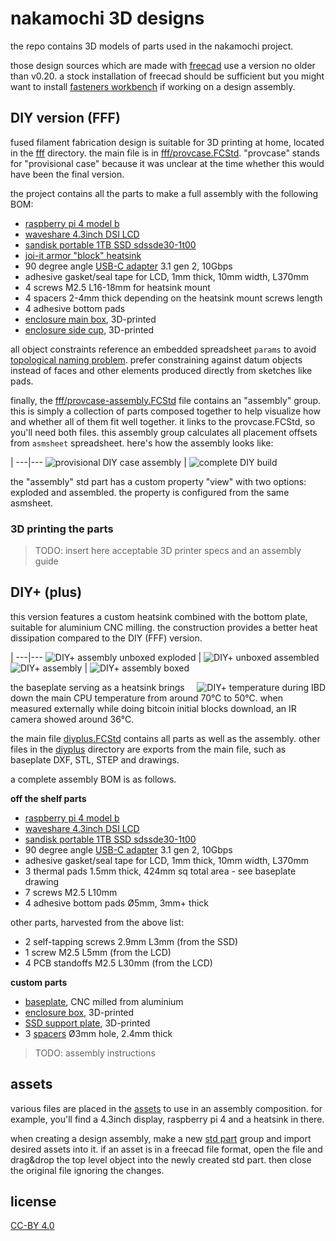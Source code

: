 # nakamochi 3D designs

the repo contains 3D models of parts used in the nakamochi project.

those design sources which are made with [freecad](https://freecad.org/)
use a version no older than v0.20. a stock installation of freecad should
be sufficient but you might want to install
[fasteners workbench](https://wiki.freecadweb.org/Fasteners_Workbench) if working on
a design assembly.

## DIY version (FFF)

fused filament fabrication design is suitable for 3D printing at home, located
in the [fff](fff/) directory. the main file is in [fff/provcase.FCStd](fff/provcase.FCStd).
"provcase" stands for "provisional case" because it was unclear at the time whether
this would have been the final version.

the project contains all the parts to make a full assembly with the following BOM:

- [raspberry pi 4 model b][rpi4]
- [waveshare 4.3inch DSI LCD][lcd]
- [sandisk portable 1TB SSD sdssde30-1t00][ssd]
- [joi-it armor "block" heatsink](https://joy-it.net/en/products/RB-AlucaseP4+07)
- 90 degree angle [USB-C adapter][usbc90deg] 3.1 gen 2, 10Gbps
- adhesive gasket/seal tape for LCD, 1mm thick, 10mm width, L370mm
- 4 screws M2.5 L16-18mm for heatsink mount
- 4 spacers 2-4mm thick depending on the heatsink mount screws length
- 4 adhesive bottom pads
- [enclosure main box](fff/box.stl), 3D-printed
- [enclosure side cup](fff/sidecup.stl), 3D-printed

all object constraints reference an embedded spreadsheet `params` to avoid 
[topological naming problem](https://wiki.freecadweb.org/Topological_naming_problem).
prefer constraining against datum objects instead of faces and other elements produced
directly from sketches like pads.

finally, the [fff/provcase-assembly.FCStd](fff/provcase-assembly.FCStd) file contains
an "assembly" group. this is simply a collection of parts composed together to help
visualize how and whether all of them fit well together. it links to the provcase.FCStd,
so you'll need both files. this assembly group calculates all placement offsets from
`asmsheet` spreadsheet. here's how the assembly looks like:

   |
---|---
![provisional DIY case assembly](fff/provcase-assembly.png) | ![complete DIY build](fff/build.jpg)

the "assembly" std part has a custom property "view" with two options: exploded and
assembled. the property is configured from the same asmsheet.

### 3D printing the parts

> TODO: insert here acceptable 3D printer specs and an assembly guide

## DIY+ (plus)

this version features a custom heatsink combined with the bottom plate, suitable
for aluminium CNC milling. the construction provides a better heat dissipation
compared to the DIY (FFF) version.

   |
---|---
![DIY+ assembly unboxed exploded](diyplus/assembly_ub_exp.png) | ![DIY+ unboxed assembled](diyplus/assembly_ub_imp.png)
![DIY+ assembly](diyplus/assembly.png) | ![DIY+ assembly boxed](diyplus/assembly_boxed.png)

<img alt="DIY+ temperature during IBD" src="diyplus/ir_1166.jpg" align="right">
the baseplate serving as a heatsink brings down the main CPU temperature
from around 70℃  to 50℃. when measured externally while doing bitcoin initial
blocks download, an IR camera showed around 36℃.

the main file [diyplus.FCStd](diyplus/diyplus.FCStd) contains all parts
as well as the assembly. other files in the [diyplus](diyplus/) directory are
exports from the main file, such as baseplate DXF, STL, STEP and drawings.

a complete assembly BOM is as follows.

**off the shelf parts**

- [raspberry pi 4 model b][rpi4]
- [waveshare 4.3inch DSI LCD][lcd]
- [sandisk portable 1TB SSD sdssde30-1t00][ssd]
- 90 degree angle [USB-C adapter][usbc90deg] 3.1 gen 2, 10Gbps
- adhesive gasket/seal tape for LCD, 1mm thick, 10mm width, L370mm
- 3 thermal pads 1.5mm thick, 424mm sq total area - see baseplate drawing
- 7 screws M2.5 L10mm
- 4 adhesive bottom pads Ø5mm, 3mm+ thick

[rpi4]: https://www.raspberrypi.com/products/raspberry-pi-4-model-b/
[lcd]: https://www.waveshare.com/wiki/4.3inch_DSI_LCD
[ssd]: https://www.westerndigital.com/en-in/products/portable-drives/sandisk-usb-3-2-ssd
[usbc90deg]: https://www.delock.de/produkt/65915/merkmale.html

other parts, harvested from the above list:

- 2 self-tapping screws 2.9mm L3mm (from the SSD)
- 1 screw M2.5 L5mm (from the LCD)
- 4 PCB standoffs M2.5 L30mm (from the LCD)

**custom parts**

- [baseplate](diyplus/baseplate_techdraw_c.pdf), CNC milled from aluminium
- [enclosure box](diyplus/box.stl), 3D-printed
- [SSD support plate](diyplus/ssdsupport.stl), 3D-printed
- 3 [spacers](diyplus/spacer_3x2.4mm.stl) Ø3mm hole, 2.4mm thick

> TODO: assembly instructions

## assets

various files are placed in the [assets](assets/) to use in an assembly composition.
for example, you'll find a 4.3inch display, raspberry pi 4 and a heatsink in there.

when creating a design assembly, make a new [std part](https://wiki.freecad.org/Std_Part)
group and import desired assets into it. if an asset is in a freecad file format,
open the file and drag&drop the top level object into the newly created std part.
then close the original file ignoring the changes.

## license

[CC-BY 4.0](https://creativecommons.org/licenses/by/4.0/)

